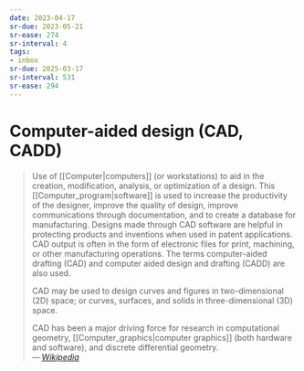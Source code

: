 ```yaml
---
date: 2023-04-17
sr-due: 2023-05-21
sr-ease: 274
sr-interval: 4
tags:
- inbox
sr-due: 2025-03-17
sr-interval: 531
sr-ease: 294
---
```


# Computer-aided design (CAD, CADD)

> Use of [[Computer|computers]] (or workstations) to aid in the creation,
> modification, analysis, or optimization of a design. This
> [[Computer_program|software]] is used to increase the productivity of the
> designer, improve the quality of design, improve communications through
> documentation, and to create a database for manufacturing. Designs made
> through CAD software are helpful in protecting products and inventions when
> used in patent applications. CAD output is often in the form of electronic
> files for print, machining, or other manufacturing operations. The terms
> computer-aided drafting (CAD) and computer aided design and drafting (CADD)
> are also used.
>
> CAD may be used to design curves and figures in two-dimensional (2D) space; or
> curves, surfaces, and solids in three-dimensional (3D) space.
>
> CAD has been a major driving force for research in computational geometry,
> [[Computer_graphics|computer graphics]] (both hardware and software), and discrete differential
> geometry.\
> — <cite>[Wikipedia](https://en.wikipedia.org/wiki/Computer-aided_design)</cite>
